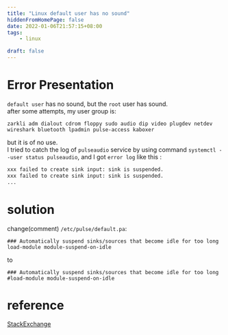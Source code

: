 ```yaml
---
title: "Linux default user has no sound"
hiddenFromHomePage: false
date: 2022-01-06T21:57:15+08:00
tags:
    - linux

draft: false
---
```


# Error Presentation

`default user` has no sound, but the `root` user has sound.  
after some attempts, my user group is:  
```shell
zarkli adm dialout cdrom floppy sudo audio dip video plugdev netdev wireshark bluetooth lpadmin pulse-access kaboxer
```
but it is of no use.  
I tried to catch the log of `pulseaudio` service by using command `systemctl --user status pulseaudio`, and I  got `error log` like this :

```bash
xxx failed to create sink input: sink is suspended.
xxx failed to create sink input: sink is suspended.
...
```

# solution

change(comment) `/etc/pulse/default.pa`:

```shell
### Automatically suspend sinks/sources that become idle for too long
load-module module-suspend-on-idle
```
to  

```shell
### Automatically suspend sinks/sources that become idle for too long
#load-module module-suspend-on-idle
```


# reference

[StackExchange](https://unix.stackexchange.com/questions/114602/pulseaudio-sink-always-suspended)

